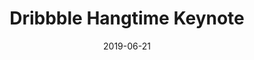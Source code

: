 ---
title: Dribbble Hangtime Keynote
date: 2019-06-21
meta: New York, 2019
link: https://www.youtube.com/watch?v=NGginzoOTxM
---